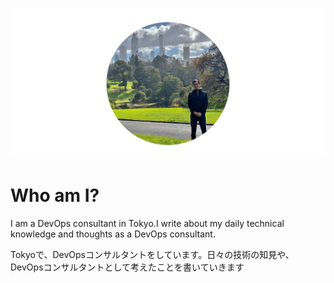 
![profile](./img/top_profile.jpg)

# Who am I?
I am a DevOps consultant in Tokyo.I write about my daily technical knowledge and thoughts as a DevOps consultant.

Tokyoで、DevOpsコンサルタントをしています。日々の技術の知見や、DevOpsコンサルタントとして考えたことを書いていきます

